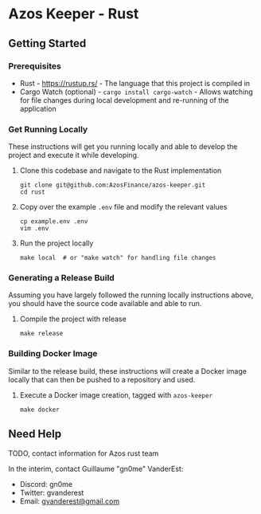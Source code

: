 # Azos Keeper - Rust

## Getting Started

### Prerequisites

- Rust - https://rustup.rs/ - The language that this project is compiled in
- Cargo Watch (optional) - `cargo install cargo-watch` - Allows watching for file changes during local development and re-running of the application

### Get Running Locally

These instructions will get you running locally and able to develop the project and execute it while developing.

1. Clone this codebase and navigate to the Rust implementation

   ```shell
   git clone git@github.com:AzosFinance/azos-keeper.git
   cd rust
   ```

2. Copy over the example `.env` file and modify the relevant values

   ```shell
   cp example.env .env
   vim .env
   ```

3. Run the project locally

   ```shell
   make local  # or "make watch" for handling file changes
   ```

### Generating a Release Build

Assuming you have largely followed the running locally instructions above, you should have the source code available and able to run.

1. Compile the project with release

   ```shell
   make release
   ```

### Building Docker Image

Similar to the release build, these instructions will create a Docker image locally that can then be pushed to a repository and used.

1. Execute a Docker image creation, tagged with `azos-keeper`

   ```shell
   make docker
   ```

## Need Help

TODO, contact information for Azos rust team

In the interim, contact Guillaume "gn0me" VanderEst:

- Discord: gn0me
- Twitter: gvanderest
- Email: gvanderest@gmail.com
